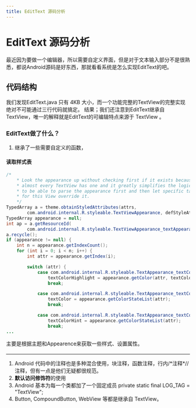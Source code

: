 ```yaml
---
title: EditText 源码分析
---
```


# EditText 源码分析

最近因为要做一个编辑器，所以需要自定义界面，但是对于文本输入部分不是很熟悉，都说Android源码是好东西，那就看看系统是怎么实现EditText的吧。

## 代码结构

我们发现EditText.java 只有 4KB 大小，而一个功能完整的TextView的完整实现绝对不可能通过三行代码就搞定。
结果；我们还注意到EditText继承自TextView，唯一的解释就是EditText的可编辑特点来源于 TextView 。

### EditText做了什么？

1. 继承了一些需要自定义的函数，

#### 读取样式表

```Java
/*
    * Look the appearance up without checking first if it exists because
    * almost every TextView has one and it greatly simplifies the logic
    * to be able to parse the appearance first and then let specific tags
    * for this View override it.
    */
TypedArray a = theme.obtainStyledAttributes(attrs,
        com.android.internal.R.styleable.TextViewAppearance, defStyleAttr, defStyleRes);
TypedArray appearance = null;
int ap = a.getResourceId(
        com.android.internal.R.styleable.TextViewAppearance_textAppearance, -1);
a.recycle();
if (appearance != null) {
    int n = appearance.getIndexCount();
    for (int i = 0; i < n; i++) {
        int attr = appearance.getIndex(i);

        switch (attr) {
            case com.android.internal.R.styleable.TextAppearance_textColorHighlight:
                textColorHighlight = appearance.getColor(attr, textColorHighlight);
                break;

            case com.android.internal.R.styleable.TextAppearance_textColor:
                textColor = appearance.getColorStateList(attr);
                break;

            case com.android.internal.R.styleable.TextAppearance_textColorHint:
                textColorHint = appearance.getColorStateList(attr);
                break;
...

```

主要是根据主题和Appearence来获取一些样式、设置属性。

#### 

---

1. Android 代码中的注释也是多种混合使用，块注释，函数注释，行内/\*注释\*//注释，但有一点是他们无疑都很规范。
2. **默认访问修饰符**的使用
3. Android 基本为每一个类都加了一个固定成员 private static final LOG_TAG = "TextView";
4. Button, CompoundButton, WebView 等都是继承自 TextView。